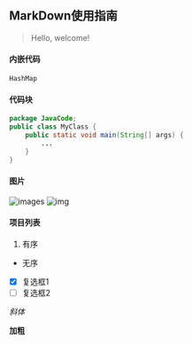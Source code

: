 ## MarkDown使用指南
> Hello, welcome!

#### 内嵌代码
`HashMap`

#### 代码块
```java
package JavaCode;
public class MyClass {
    public static void main(String[] args) {
        ...
    }
}
```
#### 图片
![images](https://github.com/coulsonzero/JavaCode/blob/main/images/ArrayFind.gif)
![img](https://github.com/coulsonzero/JavaCode/blob/main/images/ArrayInsert.gif)


#### 项目列表
1. 有序
* 无序
* [x] 复选框1
* [ ] 复选框2

*斜体*

**加粗**























